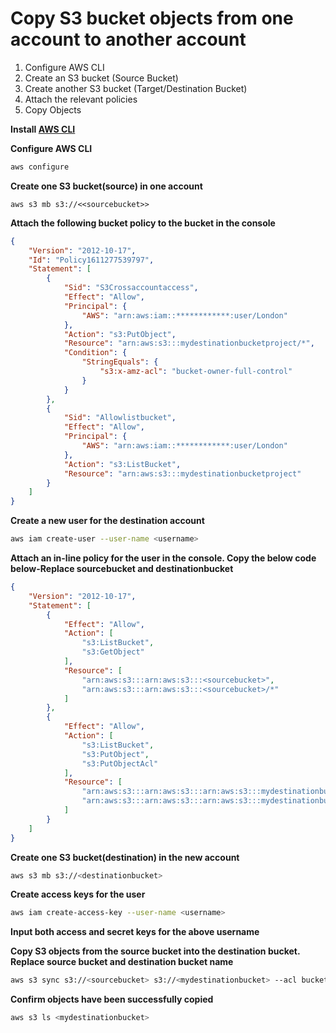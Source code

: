 # Copy S3 bucket objects from one account to another account

1. Configure AWS CLI
2. Create an S3 bucket (Source Bucket)
3. Create another S3 bucket (Target/Destination Bucket)
4. Attach the relevant policies
5. Copy Objects

**Install [AWS CLI](https://docs.aws.amazon.com/cli/latest/userguide/getting-started-install.html)**

**Configure AWS CLI**
```bash
aws configure
```

**Create one S3 bucket(source) in one account**
```
aws s3 mb s3://<<sourcebucket>>
```

**Attach the following bucket policy to the bucket in the console**
```json
{
    "Version": "2012-10-17",
    "Id": "Policy1611277539797",
    "Statement": [
        {
            "Sid": "S3Crossaccountaccess",
            "Effect": "Allow",
            "Principal": {
                "AWS": "arn:aws:iam::************:user/London"
            },
            "Action": "s3:PutObject",
            "Resource": "arn:aws:s3:::mydestinationbucketproject/*",
            "Condition": {
                "StringEquals": {
                    "s3:x-amz-acl": "bucket-owner-full-control"
                }
            }
        },
        {
            "Sid": "Allowlistbucket",
            "Effect": "Allow",
            "Principal": {
                "AWS": "arn:aws:iam::************:user/London"
            },
            "Action": "s3:ListBucket",
            "Resource": "arn:aws:s3:::mydestinationbucketproject"
        }
    ]
}
```

**Create a new user for the destination account**
```bash
aws iam create-user --user-name <username>
```
**Attach an in-line policy for the user in the console. Copy the below code below-Replace sourcebucket and destinationbucket**
```json
{
	"Version": "2012-10-17",
	"Statement": [
		{
			"Effect": "Allow",
			"Action": [
				"s3:ListBucket",
				"s3:GetObject"
			],
			"Resource": [
				"arn:aws:s3:::arn:aws:s3:::<sourcebucket>",
				"arn:aws:s3:::arn:aws:s3:::<sourcebucket>/*"
			]
		},
		{
			"Effect": "Allow",
			"Action": [
				"s3:ListBucket",
				"s3:PutObject",
				"s3:PutObjectAcl"
			],
			"Resource": [
				"arn:aws:s3:::arn:aws:s3:::arn:aws:s3:::mydestinationbucket",
				"arn:aws:s3:::arn:aws:s3:::arn:aws:s3:::mydestinationbucket/*"
			]
		}
	]
}
```

**Create one S3 bucket(destination) in the new account**
```bash
aws s3 mb s3://<destinationbucket>
```

**Create access keys for the user**
```bash
aws iam create-access-key --user-name <username>
```

**Input both access and secret keys for the above username**

**Copy S3 objects from the source bucket into the destination bucket. Replace source bucket and destination bucket name**
```bash
aws s3 sync s3://<sourcebucket> s3://<mydestinationbucket> --acl bucket-owner-full-control
```

**Confirm objects have been successfully copied**
```bash
aws s3 ls <mydestinationbucket>
```
